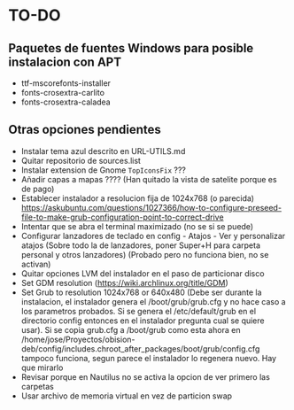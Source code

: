 # TO-DO
## Paquetes de fuentes Windows para posible instalacion con APT
- ttf-mscorefonts-installer
- fonts-crosextra-carlito 
- fonts-crosextra-caladea

## Otras opciones pendientes
- Instalar tema azul descrito en URL-UTILS.md
- Quitar repositorio de sources.list
- Instalar extension de Gnome `TopIconsFix` ???
- Añadir capas a mapas ???? (Han quitado la vista de satelite porque es de pago)
- Establecer instalador a resolucion fija de 1024x768 (o parecida)
  https://askubuntu.com/questions/1027366/how-to-configure-preseed-file-to-make-grub-configuration-point-to-correct-drive
- Intentar que se abra el terminal maximizado (no se si se puede)
- Configurar lanzadores de teclado en config - Atajos - Ver y personalizar atajos (Sobre todo la de lanzadores, poner Super+H para carpeta personal y otros lanzadores) (Probado pero no funciona bien, no se activan)
- Quitar opciones LVM del instalador en el paso de particionar disco
- Set GDM resolution (https://wiki.archlinux.org/title/GDM)
- Set Grub to resolution 1024x768 or 640x480 (Debe ser durante la instalacion, el instalador genera el /boot/grub/grub.cfg y no hace caso a los parametros probados. Si se genera el /etc/default/grub en el directorio config entonces en el instalador pregunta cual se quiere usar). Si se copia grub.cfg a /boot/grub como esta ahora en /home/jose/Proyectos/obision-deb/config/includes.chroot_after_packages/boot/grub/config.cfg tampoco funciona, segun parece el instalador lo regenera nuevo. Hay que mirarlo
- Revisar porque en Nautilus no se activa la opcion de ver primero las carpetas
- Usar archivo de memoria virtual en vez de particion swap
